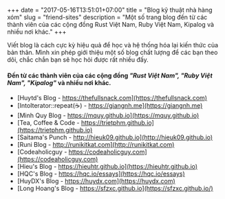 +++
date = "2017-05-16T13:51:01+07:00"
title = "Blog kỹ thuật nhà hàng xóm"
slug = "friend-sites"
description = "Một số trang blog đến từ các thành viên của các cộng đồng Rust Việt Nam, Ruby Việt Nam, Kipalog và nhiều nơi khác."
+++

Viết blog là cách cực kỳ hiệu quả để học và hệ thống hóa lại kiến thức của bản thân. Mình xin phép giới thiệu một số blog chất lượng để các bạn theo dõi, chắc chắn bạn sẽ học hỏi được rất nhiều đấy.

#### Đến từ các thành viên của các cộng đồng *"Rust Việt Nam", "Ruby Việt Nam", "Kipalog"* và nhiều nơi khác.

- [Huytd's Blog - https://thefullsnack.com](https://thefullsnack.com)
- [IntoIterator::repeat(☕️) - https://giangnh.me](https://giangnh.me)
- [Minh Quy Blog - https://mquy.github.io](https://mquy.github.io)
- [Tea, Coffee & Code - https://trietphm.github.io](https://trietphm.github.io)
- [Saitama's Punch - http://hieuk09.github.io](http://hieuk09.github.io)
- [Runi Blog - http://runikitkat.com](http://runikitkat.com)
- [Codeaholicguy - https://codeaholicguy.com](https://codeaholicguy.com)
- [Hieu's Blog - https://hieuhtr.github.io](https://hieuhtr.github.io)
- [HQC's Blog - https://hqc.io/essays](https://hqc.io/essays)
- [HuyDX's Blog - https://huydx.com](https://huydx.com)
- [Long Hoang's Blog - https://sfzxc.github.io](https://sfzxc.github.io/)
